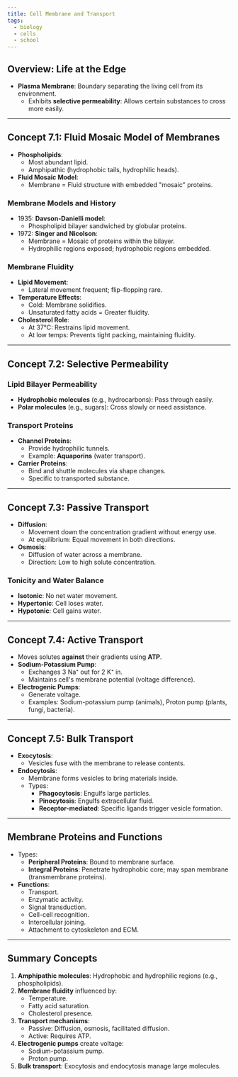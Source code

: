 ```yaml
---
title: Cell Membrane and Transport
tags:
  - biology
  - cells
  - school
---
```

## Overview: Life at the Edge

- **Plasma Membrane**: Boundary separating the living cell from its environment.
  - Exhibits **selective permeability**: Allows certain substances to cross more easily.

---

## **Concept 7.1**: Fluid Mosaic Model of Membranes

- **Phospholipids**:
  - Most abundant lipid.
  - Amphipathic (hydrophobic tails, hydrophilic heads).
- **Fluid Mosaic Model**:
  - Membrane = Fluid structure with embedded "mosaic" proteins.

### Membrane Models and History

- 1935: **Davson-Danielli model**:
  - Phospholipid bilayer sandwiched by globular proteins.
- 1972: **Singer and Nicolson**:
  - Membrane = Mosaic of proteins within the bilayer.
  - Hydrophilic regions exposed; hydrophobic regions embedded.

### Membrane Fluidity

- **Lipid Movement**:
  - Lateral movement frequent; flip-flopping rare.
- **Temperature Effects**:
  - Cold: Membrane solidifies.
  - Unsaturated fatty acids = Greater fluidity.
- **Cholesterol Role**:
  - At 37°C: Restrains lipid movement.
  - At low temps: Prevents tight packing, maintaining fluidity.

---

## **Concept 7.2**: Selective Permeability

### Lipid Bilayer Permeability

- **Hydrophobic molecules** (e.g., hydrocarbons): Pass through easily.
- **Polar molecules** (e.g., sugars): Cross slowly or need assistance.

### Transport Proteins

- **Channel Proteins**:
  - Provide hydrophilic tunnels.
  - Example: **Aquaporins** (water transport).
- **Carrier Proteins**:
  - Bind and shuttle molecules via shape changes.
  - Specific to transported substance.

---

## **Concept 7.3**: Passive Transport

- **Diffusion**:
  - Movement down the concentration gradient without energy use.
  - At equilibrium: Equal movement in both directions.
- **Osmosis**:
  - Diffusion of water across a membrane.
  - Direction: Low to high solute concentration.

### Tonicity and Water Balance

- **Isotonic**: No net water movement.
- **Hypertonic**: Cell loses water.
- **Hypotonic**: Cell gains water.

---

## **Concept 7.4**: Active Transport

- Moves solutes **against** their gradients using **ATP**.
- **Sodium-Potassium Pump**:
  - Exchanges 3 Na⁺ out for 2 K⁺ in.
  - Maintains cell's membrane potential (voltage difference).
- **Electrogenic Pumps**:
  - Generate voltage.
  - Examples: Sodium-potassium pump (animals), Proton pump (plants, fungi, bacteria).

---

## **Concept 7.5**: Bulk Transport

- **Exocytosis**:
  - Vesicles fuse with the membrane to release contents.
- **Endocytosis**:
  - Membrane forms vesicles to bring materials inside.
  - Types:
    - **Phagocytosis**: Engulfs large particles.
    - **Pinocytosis**: Engulfs extracellular fluid.
    - **Receptor-mediated**: Specific ligands trigger vesicle formation.

---

## Membrane Proteins and Functions

- Types:
  - **Peripheral Proteins**: Bound to membrane surface.
  - **Integral Proteins**: Penetrate hydrophobic core; may span membrane (transmembrane proteins).
- **Functions**:
  - Transport.
  - Enzymatic activity.
  - Signal transduction.
  - Cell-cell recognition.
  - Intercellular joining.
  - Attachment to cytoskeleton and ECM.

---

## Summary Concepts

1. **Amphipathic molecules**: Hydrophobic and hydrophilic regions (e.g., phospholipids).
2. **Membrane fluidity** influenced by:
   - Temperature.
   - Fatty acid saturation.
   - Cholesterol presence.
3. **Transport mechanisms**:
   - Passive: Diffusion, osmosis, facilitated diffusion.
   - Active: Requires ATP.
4. **Electrogenic pumps** create voltage:
   - Sodium-potassium pump.
   - Proton pump.
5. **Bulk transport**: Exocytosis and endocytosis manage large molecules.
